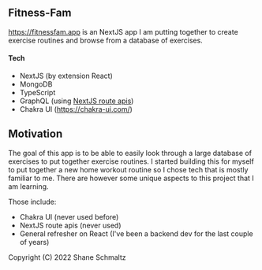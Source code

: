 ## Fitness-Fam

https://fitnessfam.app is an NextJS app I am putting together to create exercise routines and browse from a database of exercises.

#### Tech

- NextJS (by extension React)
- MongoDB
- TypeScript
- GraphQL (using [NextJS route apis](https://nextjs.org/docs/api-routes/introduction))
- Chakra UI (https://chakra-ui.com/)

## Motivation

The goal of this app is to be able to easily look through a large database of exercises to put together exercise routines. I started building this for myself to put together a new home workout routine so I chose tech that is mostly familiar to me. There are however some unique aspects to this project that I am learning. 

Those include:
- Chakra UI (never used before)
- NextJS route apis (never used)
- General refresher on React (I've been a backend dev for the last couple of years)

Copyright (C) 2022 Shane Schmaltz

